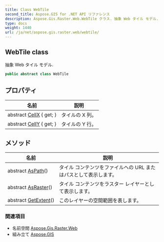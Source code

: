 ```yaml
---
title: Class WebTile
second_title: Aspose.GIS for .NET API リファレンス
description: Aspose.Gis.Raster.Web.WebTile クラス. 抽象 Web タイル モデル.
type: docs
weight: 1440
url: /ja/net/aspose.gis.raster.web/webtile/
---
```

## WebTile class

抽象 Web タイル モデル.

```csharp
public abstract class WebTile
```

## プロパティ

| 名前 | 説明 |
| --- | --- |
| abstract [CellX](../../aspose.gis.raster.web/webtile/cellx/) { get; } | タイルの X 列。 |
| abstract [CellY](../../aspose.gis.raster.web/webtile/celly/) { get; } | タイルの Y 行。 |

## メソッド

| 名前 | 説明 |
| --- | --- |
| abstract [AsPath](../../aspose.gis.raster.web/webtile/aspath/)() | タイル コンテンツをファイルへの URL またはパスとして表示します。 |
| abstract [AsRaster](../../aspose.gis.raster.web/webtile/asraster/)() | タイル コンテンツをラスター レイヤーとして表示します。 |
| abstract [GetExtent](../../aspose.gis.raster.web/webtile/getextent/)() | このレイヤーの空間範囲を表します。 |

### 関連項目

* 名前空間 [Aspose.Gis.Raster.Web](../../aspose.gis.raster.web/)
* 組み立て [Aspose.GIS](../../)


